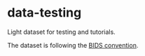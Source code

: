 # data-testing
Light dataset for testing and tutorials.

The dataset is following the [BIDS convention](https://bids.neuroimaging.io/).
